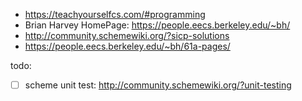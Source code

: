 - https://teachyourselfcs.com/#programming
- Brian Harvey HomePage: https://people.eecs.berkeley.edu/~bh/
- http://community.schemewiki.org/?sicp-solutions
- https://people.eecs.berkeley.edu/~bh/61a-pages/


todo:
- [ ] scheme unit test: http://community.schemewiki.org/?unit-testing
